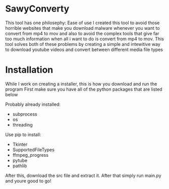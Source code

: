# SawyConverty
This tool has one philosephy: Ease of use
I created this tool to avoid those horrible websites that make you download malware whenever you want to convert from mp4 to mov and also to avoid the complex tools that give far too much information when all i  want to do is convert from mp4 to mov. 
This tool solves both of these problems by creating a simple and intewitive way to download youtube videos and convert between different media file types

# Installation
While I work on creating a installer, this is how you download and run the program
First make sure you have all of the python packages that are listed below

Probably already installed:
- subprocess
- os
- threading

Use pip to install:
- Tkinter
- SupportedFileTypes
- ffmpeg_progress
- pytube
- pathlib

After this, download the src file and extract it. After that simply run main.py and youre good to go!

